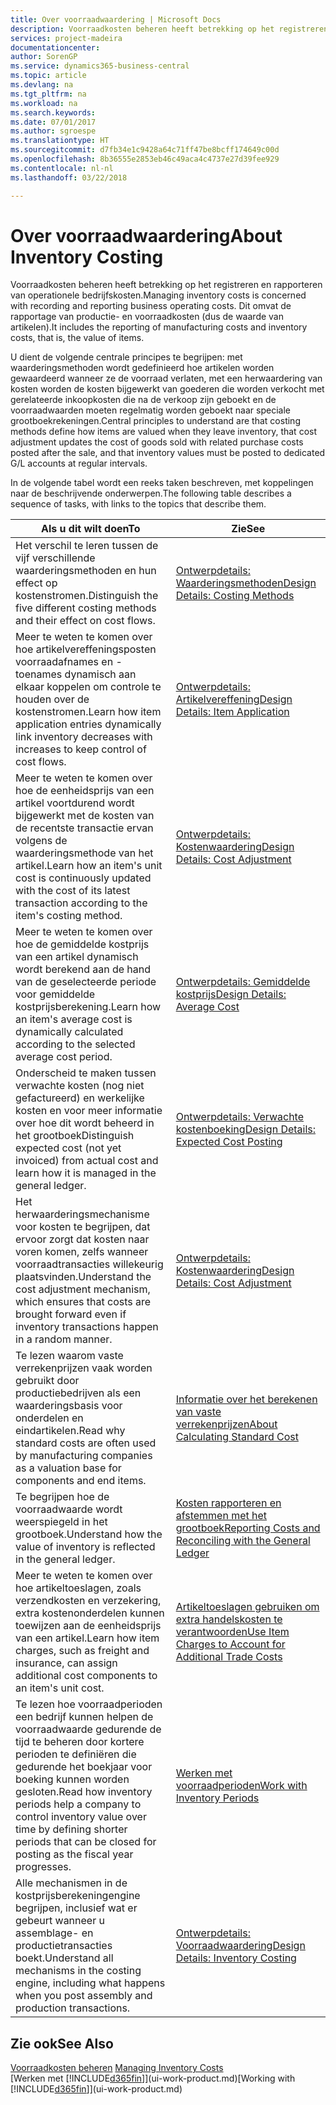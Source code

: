 ```yaml
---
title: Over voorraadwaardering | Microsoft Docs
description: Voorraadkosten beheren heeft betrekking op het registreren en rapporteren van operationele bedrijfskosten. Dit omvat de rapportage van productie- en voorraadkosten (dus de waarde van artikelen).
services: project-madeira
documentationcenter: 
author: SorenGP
ms.service: dynamics365-business-central
ms.topic: article
ms.devlang: na
ms.tgt_pltfrm: na
ms.workload: na
ms.search.keywords: 
ms.date: 07/01/2017
ms.author: sgroespe
ms.translationtype: HT
ms.sourcegitcommit: d7fb34e1c9428a64c71ff47be8bcff174649c00d
ms.openlocfilehash: 8b36555e2853eb46c49aca4c4737e27d39fee929
ms.contentlocale: nl-nl
ms.lasthandoff: 03/22/2018

---
```

# <a name="about-inventory-costing"></a><span data-ttu-id="574dc-104">Over voorraadwaardering</span><span class="sxs-lookup"><span data-stu-id="574dc-104">About Inventory Costing</span></span>
<span data-ttu-id="574dc-105">Voorraadkosten beheren heeft betrekking op het registreren en rapporteren van operationele bedrijfskosten.</span><span class="sxs-lookup"><span data-stu-id="574dc-105">Managing inventory costs is concerned with recording and reporting business operating costs.</span></span> <span data-ttu-id="574dc-106">Dit omvat de rapportage van productie- en voorraadkosten (dus de waarde van artikelen).</span><span class="sxs-lookup"><span data-stu-id="574dc-106">It includes the reporting of manufacturing costs and inventory costs, that is, the value of items.</span></span>  

 <span data-ttu-id="574dc-107">U dient de volgende centrale principes te begrijpen: met waarderingsmethoden wordt gedefinieerd hoe artikelen worden gewaardeerd wanneer ze de voorraad verlaten, met een herwaardering van kosten worden de kosten bijgewerkt van goederen die worden verkocht met gerelateerde inkoopkosten die na de verkoop zijn geboekt en de voorraadwaarden moeten regelmatig worden geboekt naar speciale grootboekrekeningen.</span><span class="sxs-lookup"><span data-stu-id="574dc-107">Central principles to understand are that costing methods define how items are valued when they leave inventory, that cost adjustment updates the cost of goods sold with related purchase costs posted after the sale, and that inventory values must be posted to dedicated G/L accounts at regular intervals.</span></span>  

 <span data-ttu-id="574dc-108">In de volgende tabel wordt een reeks taken beschreven, met koppelingen naar de beschrijvende onderwerpen.</span><span class="sxs-lookup"><span data-stu-id="574dc-108">The following table describes a sequence of tasks, with links to the topics that describe them.</span></span>   

|<span data-ttu-id="574dc-109">**Als u dit wilt doen**</span><span class="sxs-lookup"><span data-stu-id="574dc-109">**To**</span></span>|<span data-ttu-id="574dc-110">**Zie**</span><span class="sxs-lookup"><span data-stu-id="574dc-110">**See**</span></span>|  
|------------|-------------|  
|<span data-ttu-id="574dc-111">Het verschil te leren tussen de vijf verschillende waarderingsmethoden en hun effect op kostenstromen.</span><span class="sxs-lookup"><span data-stu-id="574dc-111">Distinguish the five different costing methods and their effect on cost flows.</span></span>|[<span data-ttu-id="574dc-112">Ontwerpdetails: Waarderingsmethoden</span><span class="sxs-lookup"><span data-stu-id="574dc-112">Design Details: Costing Methods</span></span>](design-details-costing-methods.md)|  
|<span data-ttu-id="574dc-113">Meer te weten te komen over hoe artikelvereffeningsposten voorraadafnames en -toenames dynamisch aan elkaar koppelen om controle te houden over de kostenstromen.</span><span class="sxs-lookup"><span data-stu-id="574dc-113">Learn how item application entries dynamically link inventory decreases with increases to keep control of cost flows.</span></span>|[<span data-ttu-id="574dc-114">Ontwerpdetails: Artikelvereffening</span><span class="sxs-lookup"><span data-stu-id="574dc-114">Design Details: Item Application</span></span>](design-details-item-application.md)|  
|<span data-ttu-id="574dc-115">Meer te weten te komen over hoe de eenheidsprijs van een artikel voortdurend wordt bijgewerkt met de kosten van de recentste transactie ervan volgens de waarderingsmethode van het artikel.</span><span class="sxs-lookup"><span data-stu-id="574dc-115">Learn how an item's unit cost is continuously updated with the cost of its latest transaction according to the item's costing method.</span></span>|[<span data-ttu-id="574dc-116">Ontwerpdetails: Kostenwaardering</span><span class="sxs-lookup"><span data-stu-id="574dc-116">Design Details: Cost Adjustment</span></span>](design-details-cost-adjustment.md)|  
|<span data-ttu-id="574dc-117">Meer te weten te komen over hoe de gemiddelde kostprijs van een artikel dynamisch wordt berekend aan de hand van de geselecteerde periode voor gemiddelde kostprijsberekening.</span><span class="sxs-lookup"><span data-stu-id="574dc-117">Learn how an item's average cost is dynamically calculated according to the selected average cost period.</span></span>|[<span data-ttu-id="574dc-118">Ontwerpdetails: Gemiddelde kostprijs</span><span class="sxs-lookup"><span data-stu-id="574dc-118">Design Details: Average Cost</span></span>](design-details-average-cost.md)|  
|<span data-ttu-id="574dc-119">Onderscheid te maken tussen verwachte kosten (nog niet gefactureerd) en werkelijke kosten en voor meer informatie over hoe dit wordt beheerd in het grootboek</span><span class="sxs-lookup"><span data-stu-id="574dc-119">Distinguish expected cost (not yet invoiced) from actual cost and learn how it is managed in the general ledger.</span></span>|[<span data-ttu-id="574dc-120">Ontwerpdetails: Verwachte kostenboeking</span><span class="sxs-lookup"><span data-stu-id="574dc-120">Design Details: Expected Cost Posting</span></span>](design-details-expected-cost-posting.md)|  
|<span data-ttu-id="574dc-121">Het herwaarderingsmechanisme voor kosten te begrijpen, dat ervoor zorgt dat kosten naar voren komen, zelfs wanneer voorraadtransacties willekeurig plaatsvinden.</span><span class="sxs-lookup"><span data-stu-id="574dc-121">Understand the cost adjustment mechanism, which ensures that costs are brought forward even if inventory transactions happen in a random manner.</span></span>|[<span data-ttu-id="574dc-122">Ontwerpdetails: Kostenwaardering</span><span class="sxs-lookup"><span data-stu-id="574dc-122">Design Details: Cost Adjustment</span></span>](design-details-cost-adjustment.md)|  
|<span data-ttu-id="574dc-123">Te lezen waarom vaste verrekenprijzen vaak worden gebruikt door productiebedrijven als een waarderingsbasis voor onderdelen en eindartikelen.</span><span class="sxs-lookup"><span data-stu-id="574dc-123">Read why standard costs are often used by manufacturing companies as a valuation base for components and end items.</span></span>|[<span data-ttu-id="574dc-124">Informatie over het berekenen van vaste verrekenprijzen</span><span class="sxs-lookup"><span data-stu-id="574dc-124">About Calculating Standard Cost</span></span>](finance-about-calculating-standard-cost.md)|  
|<span data-ttu-id="574dc-125">Te begrijpen hoe de voorraadwaarde wordt weerspiegeld in het grootboek.</span><span class="sxs-lookup"><span data-stu-id="574dc-125">Understand how the value of inventory is reflected in the general ledger.</span></span>|[<span data-ttu-id="574dc-126">Kosten rapporteren en afstemmen met het grootboek</span><span class="sxs-lookup"><span data-stu-id="574dc-126">Reporting Costs and Reconciling with the General Ledger</span></span>](finance-report-costs-and-reconcile-with-the-general-ledger.md)|  
|<span data-ttu-id="574dc-127">Meer te weten te komen over hoe artikeltoeslagen, zoals verzendkosten en verzekering, extra kostenonderdelen kunnen toewijzen aan de eenheidsprijs van een artikel.</span><span class="sxs-lookup"><span data-stu-id="574dc-127">Learn how item charges, such as freight and insurance, can assign additional cost components to an item's unit cost.</span></span>|[<span data-ttu-id="574dc-128">Artikeltoeslagen gebruiken om extra handelskosten te verantwoorden</span><span class="sxs-lookup"><span data-stu-id="574dc-128">Use Item Charges to Account for Additional Trade Costs</span></span>](payables-how-assign-item-charges.md)|  
|<span data-ttu-id="574dc-129">Te lezen hoe voorraadperioden een bedrijf kunnen helpen de voorraadwaarde gedurende de tijd te beheren door kortere perioden te definiëren die gedurende het boekjaar voor boeking kunnen worden gesloten.</span><span class="sxs-lookup"><span data-stu-id="574dc-129">Read how inventory periods help a company to control inventory value over time by defining shorter periods that can be closed for posting as the fiscal year progresses.</span></span>|[<span data-ttu-id="574dc-130">Werken met voorraadperioden</span><span class="sxs-lookup"><span data-stu-id="574dc-130">Work with Inventory Periods</span></span>](finance-how-to-work-with-inventory-periods.md)|  
|<span data-ttu-id="574dc-131">Alle mechanismen in de kostprijsberekeningengine begrijpen, inclusief wat er gebeurt wanneer u assemblage- en productietransacties boekt.</span><span class="sxs-lookup"><span data-stu-id="574dc-131">Understand all mechanisms in the costing engine, including what happens when you post assembly and production transactions.</span></span>|[<span data-ttu-id="574dc-132">Ontwerpdetails: Voorraadwaardering</span><span class="sxs-lookup"><span data-stu-id="574dc-132">Design Details: Inventory Costing</span></span>](design-details-inventory-costing.md)|

## <a name="see-also"></a><span data-ttu-id="574dc-133">Zie ook</span><span class="sxs-lookup"><span data-stu-id="574dc-133">See Also</span></span>
<span data-ttu-id="574dc-134">[Voorraadkosten beheren](finance-manage-inventory-costs.md)  </span><span class="sxs-lookup"><span data-stu-id="574dc-134">[Managing Inventory Costs](finance-manage-inventory-costs.md)  </span></span>  
<span data-ttu-id="574dc-135">[Werken met [!INCLUDE[d365fin](includes/d365fin_md.md)]](ui-work-product.md)</span><span class="sxs-lookup"><span data-stu-id="574dc-135">[Working with [!INCLUDE[d365fin](includes/d365fin_md.md)]](ui-work-product.md)</span></span>

